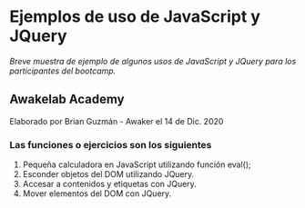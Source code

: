 # Ejemplos de uso de JavaScript y JQuery

_Breve muestra de ejemplo de algunos usos de JavaScript y JQuery para los 
participantes del bootcamp._

## Awakelab Academy
Elaborado por Brian Guzmán - Awaker
el 14 de Dic. 2020

### Las funciones o ejercicios son los siguientes

1. Pequeña calculadora en JavaScript utilizando función eval();
2. Esconder objetos del DOM utilizando JQuery.
3. Accesar a contenidos y etiquetas con JQuery.
4. Mover elementos del DOM con JQuery.

